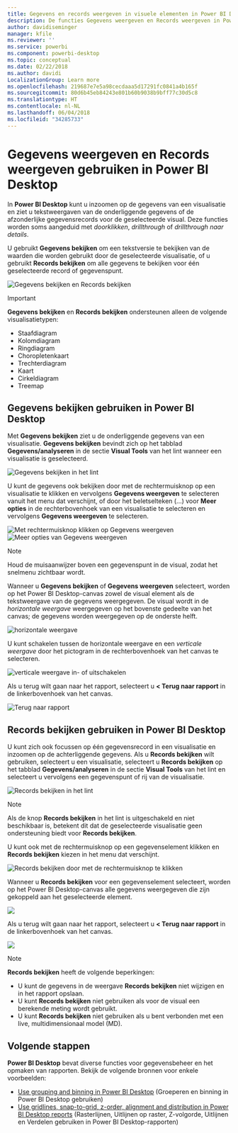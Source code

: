 ```yaml
---
title: Gegevens en records weergeven in visuele elementen in Power BI Desktop
description: De functies Gegevens weergeven en Records weergeven in Power BI Desktop gebruiken om in te zoomen op details
author: davidiseminger
manager: kfile
ms.reviewer: ''
ms.service: powerbi
ms.component: powerbi-desktop
ms.topic: conceptual
ms.date: 02/22/2018
ms.author: davidi
LocalizationGroup: Learn more
ms.openlocfilehash: 219687e7e5a98cecdaaa5d17291fc0841a4b165f
ms.sourcegitcommit: 80d6b45eb84243e801b60b9038b9bff77c30d5c8
ms.translationtype: HT
ms.contentlocale: nl-NL
ms.lasthandoff: 06/04/2018
ms.locfileid: "34285733"
---
```

# <a name="use-see-data-and-see-records-in-power-bi-desktop"></a>Gegevens weergeven en Records weergeven gebruiken in Power BI Desktop
In **Power BI Desktop** kunt u inzoomen op de gegevens van een visualisatie en ziet u tekstweergaven van de onderliggende gegevens of de afzonderlijke gegevensrecords voor de geselecteerde visual. Deze functies worden soms aangeduid met *doorklikken*, *drillthrough* of *drillthrough naar details*.

U gebruikt **Gegevens bekijken** om een tekstversie te bekijken van de waarden die worden gebruikt door de geselecteerde visualisatie, of u gebruikt **Records bekijken** om alle gegevens te bekijken voor één geselecteerde record of gegevenspunt. 

![Gegevens bekijken en Records bekijken](media/desktop-see-data-see-records/see-data-record.png)

>[!IMPORTANT]
>**Gegevens bekijken** en **Records bekijken** ondersteunen alleen de volgende visualisatietypen:
>  - Staafdiagram
>  - Kolomdiagram
>  - Ringdiagram
>  - Choropletenkaart
>  - Trechterdiagram
>  - Kaart
>  - Cirkeldiagram
>  - Treemap

## <a name="use-see-data-in-power-bi-desktop"></a>Gegevens bekijken gebruiken in Power BI Desktop

Met **Gegevens bekijken** ziet u de onderliggende gegevens van een visualisatie. **Gegevens bekijken** bevindt zich op het tabblad **Gegevens/analyseren** in de sectie **Visual Tools** van het lint wanneer een visualisatie is geselecteerd.

![Gegevens bekijken in het lint](media/desktop-see-data-see-records/see-data1.png)

U kunt de gegevens ook bekijken door met de rechtermuisknop op een visualisatie te klikken en vervolgens **Gegevens weergeven** te selecteren vanuit het menu dat verschijnt, of door het beletselteken (...) voor **Meer opties** in de rechterbovenhoek van een visualisatie te selecteren en vervolgens **Gegevens weergeven** te selecteren.

![Met rechtermuisknop klikken op Gegevens weergeven](media/desktop-see-data-see-records/see-data2.png)&nbsp;&nbsp;![Meer opties van Gegevens weergeven](media/desktop-see-data-see-records/see-data3.png)

> [!NOTE]
> Houd de muisaanwijzer boven een gegevenspunt in de visual, zodat het snelmenu zichtbaar wordt.

Wanneer u **Gegevens bekijken** of **Gegevens weergeven** selecteert, worden op het Power BI Desktop-canvas zowel de visual element als de tekstweergave van de gegevens weergegeven. De visual wordt in de *horizontale weergave* weergegeven op het bovenste gedeelte van het canvas; de gegevens worden weergegeven op de onderste helft. 

![horizontale weergave](media/desktop-see-data-see-records/see-data4a.png)

U kunt schakelen tussen de horizontale weergave en een *verticale weergave* door het pictogram in de rechterbovenhoek van het canvas te selecteren.

![verticale weergave in- of uitschakelen](media/desktop-see-data-see-records/see-data4.png)

Als u terug wilt gaan naar het rapport, selecteert u **< Terug naar rapport** in de linkerbovenhoek van het canvas.

![Terug naar rapport](media/desktop-see-data-see-records/see-data5.png)

## <a name="use-see-records-in-power-bi-desktop"></a>Records bekijken gebruiken in Power BI Desktop

U kunt zich ook focussen op één gegevensrecord in een visualisatie en inzoomen op de achterliggende gegevens. Als u **Records bekijken** wilt gebruiken, selecteert u een visualisatie, selecteert u **Records bekijken** op het tabblad **Gegevens/analyseren** in de sectie **Visual Tools** van het lint en selecteert u vervolgens een gegevenspunt of rij van de visualisatie. 

![Records bekijken in het lint](media/desktop-see-data-see-records/see-record1.png)

> [!NOTE]
> Als de knop **Records bekijken** in het lint is uitgeschakeld en niet beschikbaar is, betekent dit dat de geselecteerde visualisatie geen ondersteuning biedt voor **Records bekijken**.

U kunt ook met de rechtermuisknop op een gegevenselement klikken en **Records bekijken** kiezen in het menu dat verschijnt.

![Records bekijken door met de rechtermuisknop te klikken](media/desktop-see-data-see-records/see-record2.png)

Wanneer u **Records bekijken** voor een gegevenselement selecteert, worden op het Power BI Desktop-canvas alle gegevens weergegeven die zijn gekoppeld aan het geselecteerde element. 

![](media/desktop-see-data-see-records/see-record3.png)

Als u terug wilt gaan naar het rapport, selecteert u **< Terug naar rapport** in de linkerbovenhoek van het canvas.

![](media/desktop-see-data-see-records/see-record4.png)

> [!NOTE]
>**Records bekijken** heeft de volgende beperkingen:
> - U kunt de gegevens in de weergave **Records bekijken** niet wijzigen en in het rapport opslaan.
> - U kunt **Records bekijken** niet gebruiken als voor de visual een berekende meting wordt gebruikt.
> - U kunt **Records bekijken** niet gebruiken als u bent verbonden met een live, multidimensionaal model (MD).

## <a name="next-steps"></a>Volgende stappen
**Power BI Desktop** bevat diverse functies voor gegevensbeheer en het opmaken van rapporten. Bekijk de volgende bronnen voor enkele voorbeelden:

* [Use grouping and binning in Power BI Desktop](desktop-grouping-and-binning.md) (Groeperen en binning in Power BI Desktop gebruiken)
* [Use gridlines, snap-to-grid, z-order, alignment and distribution in Power BI Desktop reports](desktop-gridlines-snap-to-grid.md) (Rasterlijnen, Uitlijnen op raster, Z-volgorde, Uitlijnen en Verdelen gebruiken in Power BI Desktop-rapporten)

